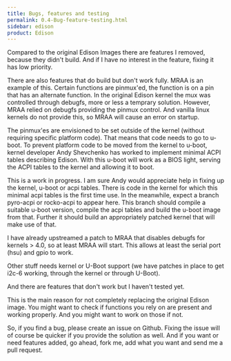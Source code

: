 ```yaml
---
title: Bugs, features and testing
permalink: 0.4-Bug-feature-testing.html
sidebar: edison
product: Edison
---
```

Compared to the original Edison Images there are features I removed, because they didn't build. And if I have no interest in the feature, fixing it has low priority.

There are also features that do build but don't work fully. MRAA is an example of this. Certain functions are pinmux'ed, the function is on a pin that has an alternate function. In the original Edison kernel the mux was controlled through debugfs, more or less a temprary solution. However, MRAA relied on debugfs providing the pinmux control. And vanilla linux kernels do not provide this, so MRAA will cause an error on startup.

The pinmux'es are envisioned to be set outside of the kernel (without requiring specific platform code). That means that code needs to go to u-boot. To prevent platform code to be moved from the kernel to u-boot, kernel developer Andy Shevchenko has worked to implement minimal ACPI tables describing Edison. With this u-boot will work as a BIOS light, serving the ACPI tables to the kernel and allowing it to boot.

This is a work in progress. I am sure Andy would appreciate help in fixing up the kernel, u-boot or acpi tables. There is code in the kernel for which this minimal acpi tables is the first time use.
In the meanwhile, expect a branch pyro-acpi or rocko-acpi to appear here. This branch should compile a suitable u-boot version, compile the acpi tables and build the u-boot image from that. Further it should build an appropriately patched kernel that will make use of that.

I have already upstreamed a patch to MRAA that disables debugfs for kernels > 4.0, so at least MRAA will start. This allows at least the serial port (hsu) and gpio to work.

Other stuff needs kernel or U-Boot support (we have patches in place to get i2c-6 working, through the kernel or through U-Boot).

And there are features that don't work but I haven't tested yet.

This is the main reason for not completely replacing the original Edison image. You might want to check if functions you rely on are present and working properly. And you might want to work on those if not.

So, if you find a bug, please create an issue on Github. Fixing the issue will of course be quicker if you provide the solution as well. And if you want or need features added, go ahead, fork me, add what you want and send me a pull request.
